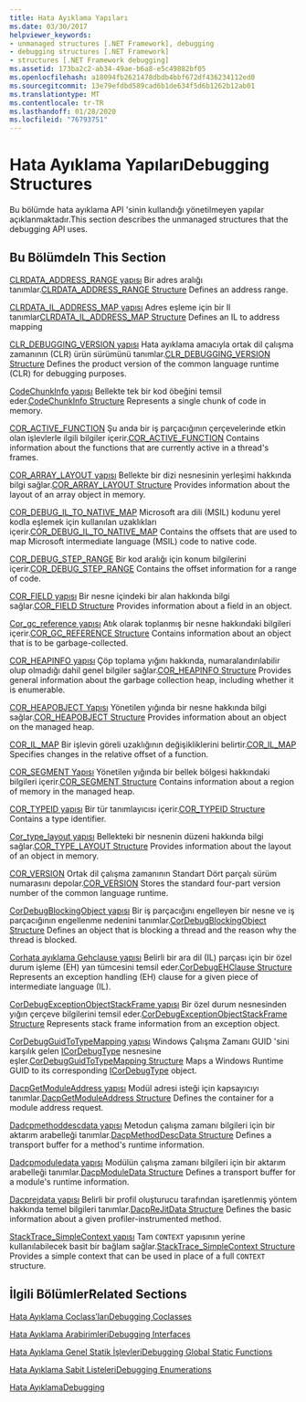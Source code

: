 ```yaml
---
title: Hata Ayıklama Yapıları
ms.date: 03/30/2017
helpviewer_keywords:
- unmanaged structures [.NET Framework], debugging
- debugging structures [.NET Framework]
- structures [.NET Framework debugging]
ms.assetid: 173ba2c2-ab34-49ae-b6a8-e5c49882bf05
ms.openlocfilehash: a18094fb2621478dbdb4bbf672df436234112ed0
ms.sourcegitcommit: 13e79efdbd589cad6b1de634f5d6b1262b12ab01
ms.translationtype: MT
ms.contentlocale: tr-TR
ms.lasthandoff: 01/28/2020
ms.locfileid: "76793751"
---
```

# <a name="debugging-structures"></a><span data-ttu-id="1dc92-102">Hata Ayıklama Yapıları</span><span class="sxs-lookup"><span data-stu-id="1dc92-102">Debugging Structures</span></span>

<span data-ttu-id="1dc92-103">Bu bölümde hata ayıklama API 'sinin kullandığı yönetilmeyen yapılar açıklanmaktadır.</span><span class="sxs-lookup"><span data-stu-id="1dc92-103">This section describes the unmanaged structures that the debugging API uses.</span></span>

## <a name="in-this-section"></a><span data-ttu-id="1dc92-104">Bu Bölümde</span><span class="sxs-lookup"><span data-stu-id="1dc92-104">In This Section</span></span>
 <span data-ttu-id="1dc92-105">[CLRDATA_ADDRESS_RANGE yapısı](clrdata-address-range-structure.md) Bir adres aralığı tanımlar.</span><span class="sxs-lookup"><span data-stu-id="1dc92-105">[CLRDATA_ADDRESS_RANGE Structure](clrdata-address-range-structure.md) Defines an address range.</span></span>

 <span data-ttu-id="1dc92-106">[CLRDATA_IL_ADDRESS_MAP yapısı](clrdata-il-address-map-structure.md) Adres eşleme için bir Il tanımlar</span><span class="sxs-lookup"><span data-stu-id="1dc92-106">[CLRDATA_IL_ADDRESS_MAP Structure](clrdata-il-address-map-structure.md) Defines an IL to address mapping</span></span>

 <span data-ttu-id="1dc92-107">[CLR_DEBUGGING_VERSION yapısı](clr-debugging-version-structure.md) Hata ayıklama amacıyla ortak dil çalışma zamanının (CLR) ürün sürümünü tanımlar.</span><span class="sxs-lookup"><span data-stu-id="1dc92-107">[CLR_DEBUGGING_VERSION Structure](clr-debugging-version-structure.md) Defines the product version of the common language runtime (CLR) for debugging purposes.</span></span>

 <span data-ttu-id="1dc92-108">[CodeChunkInfo yapısı](codechunkinfo-structure.md) Bellekte tek bir kod öbeğini temsil eder.</span><span class="sxs-lookup"><span data-stu-id="1dc92-108">[CodeChunkInfo Structure](codechunkinfo-structure.md) Represents a single chunk of code in memory.</span></span>

 <span data-ttu-id="1dc92-109">[COR_ACTIVE_FUNCTION](cor-active-function-structure.md) Şu anda bir iş parçacığının çerçevelerinde etkin olan işlevlerle ilgili bilgiler içerir.</span><span class="sxs-lookup"><span data-stu-id="1dc92-109">[COR_ACTIVE_FUNCTION](cor-active-function-structure.md) Contains information about the functions that are currently active in a thread's frames.</span></span>

 <span data-ttu-id="1dc92-110">[COR_ARRAY_LAYOUT yapısı](cor-array-layout-structure.md) Bellekte bir dizi nesnesinin yerleşimi hakkında bilgi sağlar.</span><span class="sxs-lookup"><span data-stu-id="1dc92-110">[COR_ARRAY_LAYOUT Structure](cor-array-layout-structure.md) Provides information about the layout of an array object in memory.</span></span>

 <span data-ttu-id="1dc92-111">[COR_DEBUG_IL_TO_NATIVE_MAP](cor-debug-il-to-native-map-structure.md) Microsoft ara dili (MSIL) kodunu yerel kodla eşlemek için kullanılan uzaklıkları içerir.</span><span class="sxs-lookup"><span data-stu-id="1dc92-111">[COR_DEBUG_IL_TO_NATIVE_MAP](cor-debug-il-to-native-map-structure.md) Contains the offsets that are used to map Microsoft intermediate language (MSIL) code to native code.</span></span>

 <span data-ttu-id="1dc92-112">[COR_DEBUG_STEP_RANGE](cor-debug-step-range-structure.md) Bir kod aralığı için konum bilgilerini içerir.</span><span class="sxs-lookup"><span data-stu-id="1dc92-112">[COR_DEBUG_STEP_RANGE](cor-debug-step-range-structure.md) Contains the offset information for a range of code.</span></span>

 <span data-ttu-id="1dc92-113">[COR_FIELD yapısı](cor-field-structure.md) Bir nesne içindeki bir alan hakkında bilgi sağlar.</span><span class="sxs-lookup"><span data-stu-id="1dc92-113">[COR_FIELD Structure](cor-field-structure.md) Provides information about a field in an object.</span></span>

 <span data-ttu-id="1dc92-114">[Cor_gc_reference yapısı](cor-gc-reference-structure.md) Atık olarak toplanmış bir nesne hakkındaki bilgileri içerir.</span><span class="sxs-lookup"><span data-stu-id="1dc92-114">[COR_GC_REFERENCE Structure](cor-gc-reference-structure.md) Contains information about an object that is to be garbage-collected.</span></span>

 <span data-ttu-id="1dc92-115">[COR_HEAPINFO yapısı](cor-heapinfo-structure.md) Çöp toplama yığını hakkında, numaralandırılabilir olup olmadığı dahil genel bilgiler sağlar.</span><span class="sxs-lookup"><span data-stu-id="1dc92-115">[COR_HEAPINFO Structure](cor-heapinfo-structure.md) Provides general information about the garbage collection heap, including whether it is enumerable.</span></span>

 <span data-ttu-id="1dc92-116">[COR_HEAPOBJECT Yapısı](cor-heapobject-structure.md) Yönetilen yığında bir nesne hakkında bilgi sağlar.</span><span class="sxs-lookup"><span data-stu-id="1dc92-116">[COR_HEAPOBJECT Structure](cor-heapobject-structure.md) Provides information about an object on the managed heap.</span></span>

 <span data-ttu-id="1dc92-117">[COR_IL_MAP](cor-il-map-structure.md) Bir işlevin göreli uzaklığının değişikliklerini belirtir.</span><span class="sxs-lookup"><span data-stu-id="1dc92-117">[COR_IL_MAP](cor-il-map-structure.md) Specifies changes in the relative offset of a function.</span></span>

 <span data-ttu-id="1dc92-118">[COR_SEGMENT Yapısı](cor-segment-structure.md) Yönetilen yığında bir bellek bölgesi hakkındaki bilgileri içerir.</span><span class="sxs-lookup"><span data-stu-id="1dc92-118">[COR_SEGMENT Structure](cor-segment-structure.md) Contains information about a region of memory in the managed heap.</span></span>

 <span data-ttu-id="1dc92-119">[COR_TYPEID yapısı](cor-typeid-structure.md) Bir tür tanımlayıcısı içerir.</span><span class="sxs-lookup"><span data-stu-id="1dc92-119">[COR_TYPEID Structure](cor-typeid-structure.md) Contains a type identifier.</span></span>

 <span data-ttu-id="1dc92-120">[Cor_type_layout yapısı](cor-type-layout-structure.md) Bellekteki bir nesnenin düzeni hakkında bilgi sağlar.</span><span class="sxs-lookup"><span data-stu-id="1dc92-120">[COR_TYPE_LAYOUT Structure](cor-type-layout-structure.md) Provides information about the layout of an object in memory.</span></span>

 <span data-ttu-id="1dc92-121">[COR_VERSION](cor-version-structure.md) Ortak dil çalışma zamanının Standart Dört parçalı sürüm numarasını depolar.</span><span class="sxs-lookup"><span data-stu-id="1dc92-121">[COR_VERSION](cor-version-structure.md) Stores the standard four-part version number of the common language runtime.</span></span>

 <span data-ttu-id="1dc92-122">[CorDebugBlockingObject yapısı](cordebugblockingobject-structure.md) Bir iş parçacığını engelleyen bir nesne ve iş parçacığının engellenme nedenini tanımlar.</span><span class="sxs-lookup"><span data-stu-id="1dc92-122">[CorDebugBlockingObject Structure](cordebugblockingobject-structure.md) Defines an object that is blocking a thread and the reason why the thread is blocked.</span></span>

 <span data-ttu-id="1dc92-123">[Corhata ayıklama Gehclause yapısı](cordebugehclause-structure.md) Belirli bir ara dil (IL) parçası için bir özel durum işleme (EH) yan tümcesini temsil eder.</span><span class="sxs-lookup"><span data-stu-id="1dc92-123">[CorDebugEHClause Structure](cordebugehclause-structure.md) Represents an exception handling (EH) clause for a given piece of intermediate language (IL).</span></span>

 <span data-ttu-id="1dc92-124">[CorDebugExceptionObjectStackFrame yapısı](cordebugexceptionobjectstackframe-structure.md) Bir özel durum nesnesinden yığın çerçeve bilgilerini temsil eder.</span><span class="sxs-lookup"><span data-stu-id="1dc92-124">[CorDebugExceptionObjectStackFrame Structure](cordebugexceptionobjectstackframe-structure.md) Represents stack frame information from an exception object.</span></span>

 <span data-ttu-id="1dc92-125">[CorDebugGuidToTypeMapping yapısı](cordebugguidtotypemapping-structure.md) Windows Çalışma Zamanı GUID 'sini karşılık gelen [ICorDebugType](icordebugtype-interface.md) nesnesine eşler.</span><span class="sxs-lookup"><span data-stu-id="1dc92-125">[CorDebugGuidToTypeMapping Structure](cordebugguidtotypemapping-structure.md) Maps a Windows Runtime GUID to its corresponding [ICorDebugType](icordebugtype-interface.md) object.</span></span>

 <span data-ttu-id="1dc92-126">[DacpGetModuleAddress yapısı](dacpgetmoduleaddress-structure.md) Modül adresi isteği için kapsayıcıyı tanımlar.</span><span class="sxs-lookup"><span data-stu-id="1dc92-126">[DacpGetModuleAddress Structure](dacpgetmoduleaddress-structure.md) Defines the container for a module address request.</span></span>

 <span data-ttu-id="1dc92-127">[Dadcpmethoddescdata yapısı](dacpmethoddescdata-structure.md) Metodun çalışma zamanı bilgileri için bir aktarım arabelleği tanımlar.</span><span class="sxs-lookup"><span data-stu-id="1dc92-127">[DacpMethodDescData Structure](dacpmethoddescdata-structure.md) Defines a transport buffer for a method's runtime information.</span></span>

 <span data-ttu-id="1dc92-128">[Dadcpmoduledata yapısı](dacpmoduledata-structure.md) Modülün çalışma zamanı bilgileri için bir aktarım arabelleği tanımlar.</span><span class="sxs-lookup"><span data-stu-id="1dc92-128">[DacpModuleData Structure](dacpmoduledata-structure.md) Defines a transport buffer for a module's runtime information.</span></span>

 <span data-ttu-id="1dc92-129">[Dacprejdata yapısı](dacprejitdata-structure.md) Belirli bir profil oluşturucu tarafından işaretlenmiş yöntem hakkında temel bilgileri tanımlar.</span><span class="sxs-lookup"><span data-stu-id="1dc92-129">[DacpReJitData Structure](dacprejitdata-structure.md) Defines the basic information about a given profiler-instrumented method.</span></span>

 <span data-ttu-id="1dc92-130">[StackTrace_SimpleContext yapısı](stacktrace-simplecontext-structure.md) Tam `CONTEXT` yapısının yerine kullanılabilecek basit bir bağlam sağlar.</span><span class="sxs-lookup"><span data-stu-id="1dc92-130">[StackTrace_SimpleContext Structure](stacktrace-simplecontext-structure.md) Provides a simple context that can be used in place of a full `CONTEXT` structure.</span></span>

## <a name="related-sections"></a><span data-ttu-id="1dc92-131">İlgili Bölümler</span><span class="sxs-lookup"><span data-stu-id="1dc92-131">Related Sections</span></span>

 [<span data-ttu-id="1dc92-132">Hata Ayıklama Coclass’ları</span><span class="sxs-lookup"><span data-stu-id="1dc92-132">Debugging Coclasses</span></span>](debugging-coclasses.md)

 [<span data-ttu-id="1dc92-133">Hata Ayıklama Arabirimleri</span><span class="sxs-lookup"><span data-stu-id="1dc92-133">Debugging Interfaces</span></span>](debugging-interfaces.md)

 [<span data-ttu-id="1dc92-134">Hata Ayıklama Genel Statik İşlevleri</span><span class="sxs-lookup"><span data-stu-id="1dc92-134">Debugging Global Static Functions</span></span>](debugging-global-static-functions.md)

 [<span data-ttu-id="1dc92-135">Hata Ayıklama Sabit Listeleri</span><span class="sxs-lookup"><span data-stu-id="1dc92-135">Debugging Enumerations</span></span>](debugging-enumerations.md)

 [<span data-ttu-id="1dc92-136">Hata Ayıklama</span><span class="sxs-lookup"><span data-stu-id="1dc92-136">Debugging</span></span>](index.md)

